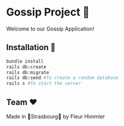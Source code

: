 # Gossip Project :mega:

Welcome to our Gossip Application! 

## Installation :wrench:

```bash
bundle install
rails db:create
rails db:migrate
rails db:seed #To create a random database
rails s #To start the server
```

## Team  :heart:

Made in 🥨Strasbourg:beer: by Fleur Himmler
